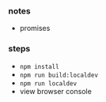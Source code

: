 
### notes

* promises

### steps

* `npm install`
* `npm run build:localdev`
* `npm run localdev`
* view browser console

